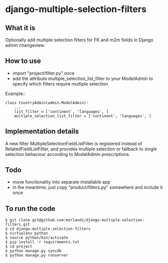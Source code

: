 django-multiple-selection-filters
=================================

What it is
----------

Optionally add multiple selection filters for FK and m2m fields in Django admin changeview.

How to use
----------

- import "project/filter.py" once
- add the attribute multiple_selection_list_filter to your ModelAdmin
  to specify which filters require multiple selection

Example::

    class CountryAdmin(admin.ModelAdmin):
        ...
        list_filter = ['continent', 'languages', ]
        multiple_selection_list_filter = ['continent', 'languages', ]

Implementation details
----------------------

A new filter MultipleSelectionFieldListFilter is registered instead of RelatedFieldListFilter,
and provides multiple selection or fallback to single selection behaviour according to
ModelAdmin prescriptions.

Todo
----

- move functionality into separate installable app
- in the meantime, just copy "product/filters.py" somewhere and include it once

To run the code
---------------

    $ git clone git@github.com:morlandi/django-multiple-selection-filters.git
    $ cd django-multiple-selection-filters
    $ virtualenv python
    $ source python/bin/activate
    $ pip install -r requirements.txt
    $ cd project
    $ python manage.py syncdb
    $ python manage.py runserver
